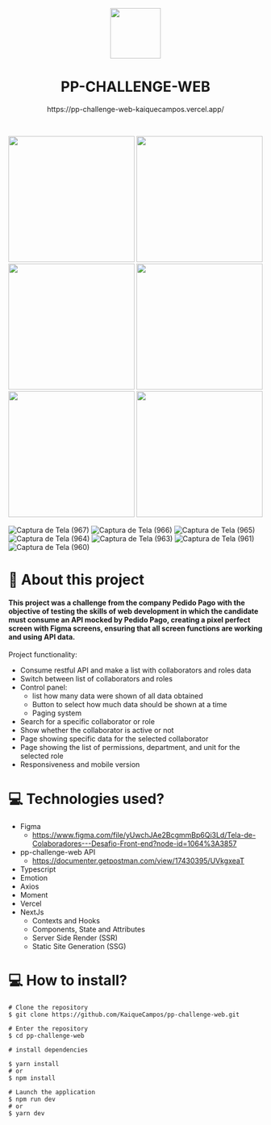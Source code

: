 <p align="center">
  <img 
src="https://user-images.githubusercontent.com/70600553/158025635-41f35388-8c79-41da-83d8-df954c121730.svg"
width=100
/>
</p>
<h1 align='center'>PP-CHALLENGE-WEB</h1>
<p align='center'>https://pp-challenge-web-kaiquecampos.vercel.app/</p>
<br>

<p float="left">
  <img src="https://user-images.githubusercontent.com/70600553/158025579-9de518e5-9b1d-461a-a835-3065c1ca5f13.jpeg" width="250" />
  <img src="https://user-images.githubusercontent.com/70600553/158025580-b75713a6-9608-4ca1-bc9c-95eb73e0ef60.jpeg" width="250" />
  <img src="https://user-images.githubusercontent.com/70600553/158025581-22ecd8bb-3f7a-4374-8e6a-e740cca1c888.jpeg" width="250" />
  <img src="https://user-images.githubusercontent.com/70600553/158025582-20579aa7-1044-48b9-86d4-b35855064c46.jpeg" width="250" />
  <img src="https://user-images.githubusercontent.com/70600553/158025583-d588916c-7743-4b6e-8a7c-7599e33aadfd.jpeg" width="250" />
  <img src="https://user-images.githubusercontent.com/70600553/158025584-9edf3fbb-a778-4897-b650-1847be37c4ba.jpeg" width="250" />
</p>

![Captura de Tela (967)](https://user-images.githubusercontent.com/70600553/158025587-07adb940-b33e-4169-82ad-570f803f6fd8.png)
![Captura de Tela (966)](https://user-images.githubusercontent.com/70600553/158025589-4a5f9998-2f8a-4a3f-9d73-8c2077fbed8f.png)
![Captura de Tela (965)](https://user-images.githubusercontent.com/70600553/158025591-8cb1a225-31ae-4727-a2e6-e16edc8e0a6e.png)
![Captura de Tela (964)](https://user-images.githubusercontent.com/70600553/158025592-6e11557a-8488-4cf8-967b-60bc14070707.png)
![Captura de Tela (963)](https://user-images.githubusercontent.com/70600553/158025594-32abfe5d-f128-48c4-9dfb-40be604ac203.png)
![Captura de Tela (961)](https://user-images.githubusercontent.com/70600553/158025595-accd9180-e1d0-46db-8dfc-b9f8fbbbeec3.png)
![Captura de Tela (960)](https://user-images.githubusercontent.com/70600553/158025598-17100bd5-9398-40fe-bf0b-90aebedd403d.png)

# 📕 About this project

#### This project was a challenge from the company Pedido Pago with the objective of testing the skills of web development in which the candidate must consume an API mocked by Pedido Pago, creating a pixel perfect screen with Figma screens, ensuring that all screen functions are working and using API data.

Project functionality:
- Consume restful API and make a list with collaborators and roles data
- Switch between list of collaborators and roles
- Control panel:
  - list how many data were shown of all data obtained
  - Button to select how much data should be shown at a time
  - Paging system
- Search for a specific collaborator or role
- Show whether the collaborator is active or not
- Page showing specific data for the selected collaborator
- Page showing the list of permissions, department, and unit for the selected role
- Responsiveness and mobile version

# 💻 Technologies used?
- Figma
  - https://www.figma.com/file/yUwchJAe2BcgmmBp6Qi3Ld/Tela-de-Colaboradores---Desafio-Front-end?node-id=1064%3A3857
- pp-challenge-web API 
  - https://documenter.getpostman.com/view/17430395/UVkgxeaT   
- Typescript
- Emotion
- Axios
- Moment
- Vercel 
- NextJs
  - Contexts and Hooks
  - Components, State and Attributes
  - Server Side Render (SSR)
  - Static Site Generation (SSG)  

# 💻 How to install?
``` 
# Clone the repository
$ git clone https://github.com/KaiqueCampos/pp-challenge-web.git

# Enter the repository
$ cd pp-challenge-web

# install dependencies

$ yarn install
# or
$ npm install

# Launch the application
$ npm run dev
# or
$ yarn dev
```
